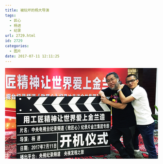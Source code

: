 ```yaml
---
title: 被玩坏的杨大导演
tags:
  - 匠心
  - 杨进
  - 纪录
url: 2729.html
id: 2729
categories:
  - 图片
date: 2017-07-11 12:11:25
---
```


[![被玩坏的杨导](/images/uploads/2017/07/被玩坏的杨导.jpg)](/images/uploads/2017/07/被玩坏的杨导.jpg)